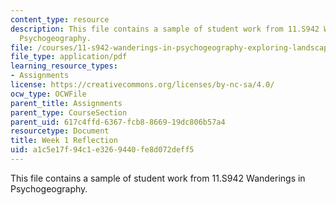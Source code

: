 ```yaml
---
content_type: resource
description: This file contains a sample of student work from 11.S942 Wanderings in
  Psychogeography.
file: /courses/11-s942-wanderings-in-psychogeography-exploring-landscapes-of-history-biography-memory-culture-nature-poetry-surreality-fantasy-and-madness-fall-2020/a1c5e17f94c1e3269440fe8d072deff5_MIT11_s942f20_shao1.pdf
file_type: application/pdf
learning_resource_types:
- Assignments
license: https://creativecommons.org/licenses/by-nc-sa/4.0/
ocw_type: OCWFile
parent_title: Assignments
parent_type: CourseSection
parent_uid: 617c4ffd-6367-fcb8-8669-19dc806b57a4
resourcetype: Document
title: Week 1 Reflection
uid: a1c5e17f-94c1-e326-9440-fe8d072deff5
---
```

This file contains a sample of student work from 11.S942 Wanderings in Psychogeography.